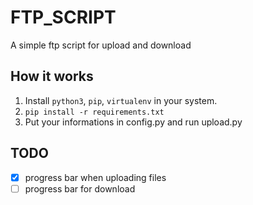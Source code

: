 # FTP_SCRIPT
A simple ftp script for upload and download

## How it works
1. Install `python3`, `pip`, `virtualenv` in your system.
2. `pip install -r requirements.txt`
3. Put your informations in config.py and run upload.py


## TODO
- [x] progress bar when uploading files
- [ ] progress bar for download